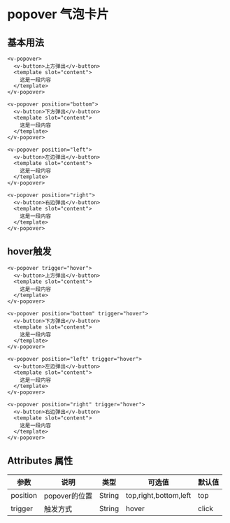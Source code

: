 # popover 气泡卡片

## 基本用法

<ClientOnly>
  <popover/>
</ClientOnly>

```vue
<v-popover>
  <v-button>上方弹出</v-button>
  <template slot="content">
    这是一段内容
  </template>
</v-popover>

<v-popover position="bottom">
  <v-button>下方弹出</v-button>
  <template slot="content">
    这是一段内容
  </template>
</v-popover>

<v-popover position="left">
  <v-button>左边弹出</v-button>
  <template slot="content">
    这是一段内容
  </template>
</v-popover>

<v-popover position="right">
  <v-button>右边弹出</v-button>
  <template slot="content">
    这是一段内容
  </template>
</v-popover>
```

## hover触发

<ClientOnly>
  <popover-hover/>
</ClientOnly>

```vue
<v-popover trigger="hover">
  <v-button>上方弹出</v-button>
  <template slot="content">
    这是一段内容
  </template>
</v-popover>

<v-popover position="bottom" trigger="hover">
  <v-button>下方弹出</v-button>
  <template slot="content">
    这是一段内容
  </template>
</v-popover>

<v-popover position="left" trigger="hover">
  <v-button>左边弹出</v-button>
  <template slot="content">
    这是一段内容
  </template>
</v-popover>

<v-popover position="right" trigger="hover">
  <v-button>右边弹出</v-button>
  <template slot="content">
    这是一段内容
  </template>
</v-popover>
```

## Attributes 属性

参数|说明|类型|可选值|默认值|
-|-|-|-|-|
position|popover的位置|String|top,right,bottom,left|top|
trigger|触发方式|String|hover|click|